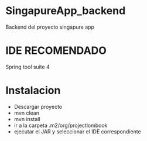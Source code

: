 # SingapureApp_backend
Backend del proyecto singapure app

# IDE RECOMENDADO

Spring tool suite 4

# Instalacion

- Descargar proyecto
- mvn clean
- mvn install
- ir a la carpeta .m2/org/projectlombook
- ejecutar el JAR y seleccionar el IDE correspondiente
